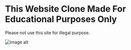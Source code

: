 <h1>This Website Clone Made For Educational Purposes Only</h1>
<p>Please not use this site for illegal purpose.</p>

![image alt](https://github.com/91Balvant/Movie-Review/blob/faa9f42a39dfd9cd89bb0c627416aadee34e8740/Screenshot.png)
